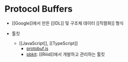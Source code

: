 # Protocol Buffers

- [[Google]]에서 만든 [[IDL]] 및 구조체 데이터 [[직렬화]] 형식

- 툴킷
  - [[JavaScript]], [[TypeScript]]
    - [protobuf.js](https://github.com/protobufjs/protobuf.js/)
    - [pbkit](https://github.com/pbkit/pbkit): [[Riiid]]에서 개발하고 관리하는 툴킷

